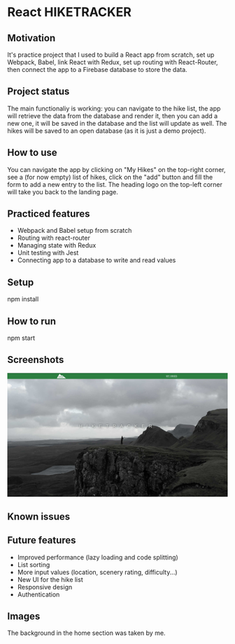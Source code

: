 # React HIKETRACKER

## Motivation
It's practice project that I used to build a React app from scratch, set up Webpack, Babel, link React with Redux, set up routing with React-Router, then connect the app to a Firebase database to store the data.

## Project status
The main functionaliy is working: you can navigate to the hike list, the app will retrieve the data from the database and render it, then you can add a new one, it will be saved in the database and the list will update as well.
The hikes will be saved to an open database (as it is just a demo project).

## How to use
You can navigate the app by clicking on "My Hikes" on the top-right corner, see a (for now empty) list of hikes, click on the "add" button and fill the form to add a new entry to the list.
The heading logo on the top-left corner will take you back to the landing page.

## Practiced features
- Webpack and Babel setup from scratch
- Routing with react-router
- Managing state with Redux
- Unit testing with Jest
- Connecting app to a database to write and read values

## Setup
npm install

## How to run
npm start

## Screenshots

![alt text](./screenshots/home.jpeg?raw=true)

## Known issues

## Future features
- Improved performance (lazy loading and code splitting)
- List sorting
- More input values (location, scenery rating, difficulty...)
- New UI for the hike list
- Responsive design
- Authentication

## Images
The background in the home section was taken by me.